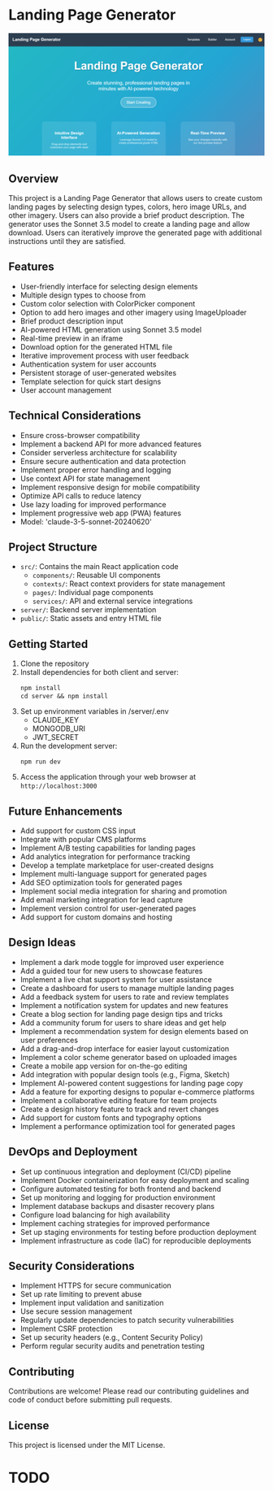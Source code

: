 # Landing Page Generator

![alt text](image-1.png)

## Overview

This project is a Landing Page Generator that allows users to create custom landing pages by
selecting design types, colors, hero image URLs, and other imagery. Users can also provide a brief
product description. The generator uses the Sonnet 3.5 model to create a landing page and allow
download. Users can iteratively improve the generated page with additional instructions until they
are satisfied.

## Features

-   User-friendly interface for selecting design elements
-   Multiple design types to choose from
-   Custom color selection with ColorPicker component
-   Option to add hero images and other imagery using ImageUploader
-   Brief product description input
-   AI-powered HTML generation using Sonnet 3.5 model
-   Real-time preview in an iframe
-   Download option for the generated HTML file
-   Iterative improvement process with user feedback
-   Authentication system for user accounts
-   Persistent storage of user-generated websites
-   Template selection for quick start designs
-   User account management

## Technical Considerations

-   Ensure cross-browser compatibility
-   Implement a backend API for more advanced features
-   Consider serverless architecture for scalability
-   Ensure secure authentication and data protection
-   Implement proper error handling and logging
-   Use context API for state management
-   Implement responsive design for mobile compatibility
-   Optimize API calls to reduce latency
-   Use lazy loading for improved performance
-   Implement progressive web app (PWA) features
-   Model: 'claude-3-5-sonnet-20240620'

## Project Structure

-   `src/`: Contains the main React application code
    -   `components/`: Reusable UI components
    -   `contexts/`: React context providers for state management
    -   `pages/`: Individual page components
    -   `services/`: API and external service integrations
-   `server/`: Backend server implementation
-   `public/`: Static assets and entry HTML file

## Getting Started

1. Clone the repository
2. Install dependencies for both client and server:
    ```
    npm install
    cd server && npm install
    ```
3. Set up environment variables in /server/.env
    - CLAUDE_KEY
    - MONGODB_URI
    - JWT_SECRET
4. Run the development server:
    ```
    npm run dev
    ```
5. Access the application through your web browser at `http://localhost:3000`

## Future Enhancements

-   Add support for custom CSS input
-   Integrate with popular CMS platforms
-   Implement A/B testing capabilities for landing pages
-   Add analytics integration for performance tracking
-   Develop a template marketplace for user-created designs
-   Implement multi-language support for generated pages
-   Add SEO optimization tools for generated pages
-   Implement social media integration for sharing and promotion
-   Add email marketing integration for lead capture
-   Implement version control for user-generated pages
-   Add support for custom domains and hosting

## Design Ideas

-   Implement a dark mode toggle for improved user experience
-   Add a guided tour for new users to showcase features
-   Implement a live chat support system for user assistance
-   Create a dashboard for users to manage multiple landing pages
-   Add a feedback system for users to rate and review templates
-   Implement a notification system for updates and new features
-   Create a blog section for landing page design tips and tricks
-   Add a community forum for users to share ideas and get help
-   Implement a recommendation system for design elements based on user preferences
-   Add a drag-and-drop interface for easier layout customization
-   Implement a color scheme generator based on uploaded images
-   Create a mobile app version for on-the-go editing
-   Add integration with popular design tools (e.g., Figma, Sketch)
-   Implement AI-powered content suggestions for landing page copy
-   Add a feature for exporting designs to popular e-commerce platforms
-   Implement a collaborative editing feature for team projects
-   Create a design history feature to track and revert changes
-   Add support for custom fonts and typography options
-   Implement a performance optimization tool for generated pages

## DevOps and Deployment

-   Set up continuous integration and deployment (CI/CD) pipeline
-   Implement Docker containerization for easy deployment and scaling
-   Configure automated testing for both frontend and backend
-   Set up monitoring and logging for production environment
-   Implement database backups and disaster recovery plans
-   Configure load balancing for high availability
-   Implement caching strategies for improved performance
-   Set up staging environments for testing before production deployment
-   Implement infrastructure as code (IaC) for reproducible deployments

## Security Considerations

-   Implement HTTPS for secure communication
-   Set up rate limiting to prevent abuse
-   Implement input validation and sanitization
-   Use secure session management
-   Regularly update dependencies to patch security vulnerabilities
-   Implement CSRF protection
-   Set up security headers (e.g., Content Security Policy)
-   Perform regular security audits and penetration testing

## Contributing

Contributions are welcome! Please read our contributing guidelines and code of conduct before
submitting pull requests.

## License

This project is licensed under the MIT License.

# TODO

